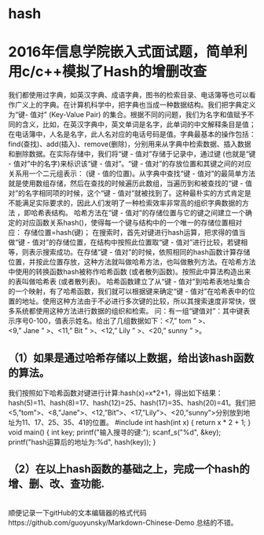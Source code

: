 # hash
<h1>2016年信息学院嵌入式面试题，简单利用c/c++模拟了Hash的增删改查</h1>
我们都使用过字典，如英汉字典、成语字典，图书的检索目录、电话簿等也可以看作广义上的字典。在计算机科学中，把字典也当成一种数据结构。我们把字典定义为“键- 值对” (Key-Value Pair) 的集合。根据不同的问题，我们为名字和值赋予不同的含义，比如，在英汉字典中，英文单词是名字，此单词的中文解释条目是值；在电话簿中，人名是名字，此人名对应的电话号码是值。字典最基本的操作包括：find(查找)、add(插入)、remove(删除)，分别用来从字典中检索数据、插入数据和删除数据。在实际存储中，我们将“键 - 值对”存储于记录中，通过键 (也就是“键 - 值对”中的名字)来标识该“键 - 值对”。“键 - 值对”的存放位置和其键之间的对应关系用一个二元组表示： (键 - 值的位置)。从字典中查找“键 - 值对”的最简单方法就是使用数组存储，然后在查找的时候遍历此数组，当遍历到和被查找的“键 - 值对”的名字相同项的时候，这个“键 - 值对”就被找到了。这种最朴实的方式肯定是不能满足实际要求的，因此人们发明了一种检索效率非常高的组织字典数据的方法 ，即哈希表结构。
哈希方法在“键 - 值对”的存储位置与它的键之间建立一个确定的对应函数关系hash()，使得每一个键与结构中的一个唯一的存储位置相对应：
存储位置=hash(键)；
在搜索时，首先对键进行hash运算，把求得的值当做“键 - 值对”的存储位置，在结构中按照此位置取“键 - 值对”进行比较，若键相等，则表示搜索成功。在存储“键 - 值对”的时候，依照相同的hash函数计算存储位置，并按此位置存放，这种方法就叫做哈希方法，也叫做散列方法。在哈希方法中使用的转换函数hash被称作哈希函数 (或者散列函数)。按照此中算法构造出来的表叫做哈希表 (或者散列表)。
哈希函数建立了从“键 - 值对”到哈希表地址集合的一个映射，有了哈希函数，我们就可以根据键来确定“键 - 值对”在哈希表中的位置的地址。使用这种方法由于不必进行多次键的比较，所以其搜索速度非常快，很多系统都使用这种方法进行数据的组织和检索。
问：有一组“键值对”：其中键表示序号0-100，值表示姓名。给出了几组数据如下：<7,” tom ” >、<9,” Jane ” >、<11,” Bit ” >、<12,” Lily ” >、<20,” sunny ” >。
<h2>（1）如果是通过哈希存储以上数据，给出该hash函数的算法。</h2>
我们按照如下哈希函数对键进行计算:hash(x)=x*2+1，得出如下结果：hash(5)=11、hash(8)=17、hash(12)=25、hash(17)=35、hash(20)=41。我们把<5,”tom”>、<8,”Jane”>、<12,”Bit”>、<17,”Lily”>、<20,”sunny”>分别放到地址为11、17、25、35、41的位置。
 #include <stdio.h>
int hash(int x)
{
	return x * 2 + 1;
}
void main()
{
	int key;
	printf("输入搜寻的键:");
	scanf_s("%d", &key);
	printf("hash运算后的地址为:%d", hash(key));
}
<br />
<h2>（2）在以上hash函数的基础之上，完成一个hash的增、删、改、查功能.</h2>
<br />顺便记录一下gitHub的文本编辑器的格式代码  https://github.com/guoyunsky/Markdown-Chinese-Demo  总结的不错。

